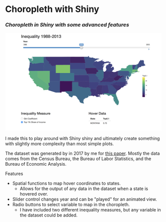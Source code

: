 # Choropleth with Shiny
### *Choropleth in Shiny with some advanced features*


![test](https://github.com/graydenshand/choropleth-shiny/blob/master/Screen%20Shot%202018-12-08%20at%203.22.52%20PM.png)

I made this to play around with Shiny shiny and ultimately create something with slightly more complexity than most simple plots.

The dataset was generated by in 2017 by me for [this paper](https://link.springer.com/article/10.1007/s11187-017-9984-1). Mostly the data comes from the Census Bureau, the Bureau of Labor Statistics, and the Bureau of Economic Analysis. 

Features
* Spatial functions to map hover coordinates to states.
  + Allows for the output of any data in the dataset when a state is hovered over. 
* Slider control changes year and can be "played" for an animated view.
* Radio buttons to select variable to map in the choropleth. 
  + I have included two different inequality measures, but any variable in the dataset could be added.

